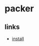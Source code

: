 # packer

## links

- [install](https://developer.hashicorp.com/packer/tutorials/docker-get-started/get-started-install-cli)
